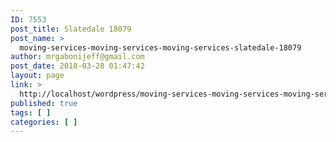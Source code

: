 ```yaml
---
ID: 7553
post_title: Slatedale 18079
post_name: >
  moving-services-moving-services-moving-services-slatedale-18079
author: mrgabonijeff@gmail.com
post_date: 2018-03-28 01:47:42
layout: page
link: >
  http://localhost/wordpress/moving-services-moving-services-moving-services-slatedale-18079/
published: true
tags: [ ]
categories: [ ]
---
```

